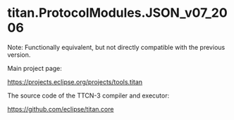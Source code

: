 # titan.ProtocolModules.JSON_v07_2006

Note: Functionally equivalent, but not directly compatible with the previous version. 

Main project page:

https://projects.eclipse.org/projects/tools.titan

The source code of the TTCN-3 compiler and executor:

https://github.com/eclipse/titan.core
